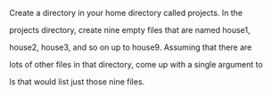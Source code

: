 Create a directory in your home directory called projects. In the

projects directory, create nine empty files that are named house1,

house2, house3, and so on up to house9. Assuming that there are

lots of other files in that directory, come up with a single argument to

ls that would list just those nine files.